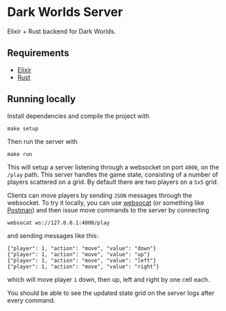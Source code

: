 # Dark Worlds Server

Elixir + Rust backend for Dark Worlds.

## Requirements

- [Elixir](https://elixir-lang.org/)
- [Rust](https://www.rust-lang.org/tools/install)

## Running locally

Install dependencies and compile the project with

```
make setup
```

Then run the server with

```
make run
```

This will setup a server listening through a websocket on port `4000`, on the `/play` path. This server handles the game state, consisting of a number of players scattered on a grid. By default there are two players on a `5x5` grid.

Clients can move players by sending `JSON` messages through the websocket. To try it locally, you can use [websocat](https://github.com/vi/websocat) (or something like [Postman](https://www.postman.com/)) and then issue move commands to the server by connecting

```
websocat ws://127.0.0.1:4000/play
```

and sending messages like this:

```
{"player": 1, "action": "move", "value": "down"}
{"player": 1, "action": "move", "value": "up"}
{"player": 1, "action": "move", "value": "left"}
{"player": 1, "action": "move", "value": "right"}
```

which will move player `1` down, then up, left and right by one cell each.

You should be able to see the updated state grid on the server logs after every command.
